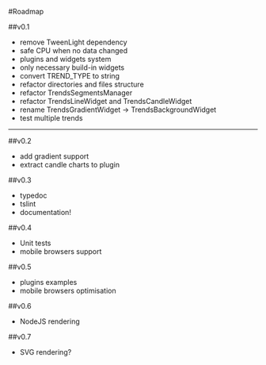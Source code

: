#Roadmap

##v0.1
- remove TweenLight dependency
- safe CPU when no data changed
- plugins and widgets system
- only necessary build-in widgets
- convert TREND_TYPE to string
- refactor directories and files structure
- refactor TrendsSegmentsManager
- refactor TrendsLineWidget and TrendsCandleWidget
- rename TrendsGradientWidget -> TrendsBackgroundWidget
- test multiple trends

---------------------------------------------------------

##v0.2
- add gradient support
- extract candle charts to plugin

##v0.3
- typedoc
- tslint
- documentation!

##v0.4
- Unit tests
- mobile browsers support

##v0.5
- plugins examples
- mobile browsers optimisation

##v0.6
- NodeJS rendering

##v0.7
- SVG rendering?